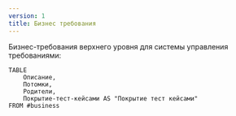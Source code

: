 ```yaml
---
version: 1
title: Бизнес требования
---
```

Бизнес-требования верхнего уровня для системы управления требованиями:

```dataview
TABLE
	Описание,
	Потомки,
	Родители,
	Покрытие-тест-кейсами AS "Покрытие тест кейсами"
FROM #business 
```

